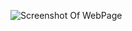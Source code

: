 ![Screenshot Of WebPage](https://github.com/Harsh2110mishra/Instagram-fake-homepage/blob/master/2020-04-09.png?raw=true "Optional Title")
